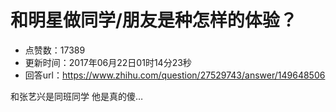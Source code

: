 # 和明星做同学/朋友是种怎样的体验？
- 点赞数：17389
- 更新时间：2017年06月22日01时14分23秒
- 回答url：https://www.zhihu.com/question/27529743/answer/149648506
<body>
 <p data-pid="mX_TokBK">和张艺兴是同班同学 他是真的傻…</p>
</body>